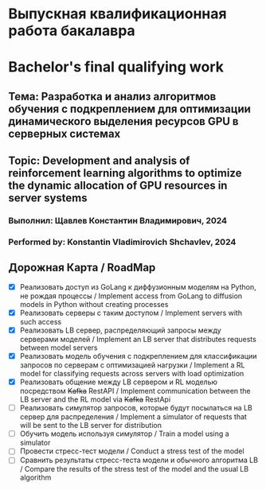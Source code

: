 # Выпускная квалификационная работа бакалавра
# Bachelor's final qualifying work

## Тема: Разработка и анализ алгоритмов обучения с подкреплением для оптимизации динамического выделения ресурсов GPU в серверных системах
## Topic: Development and analysis of reinforcement learning algorithms to optimize the dynamic allocation of GPU resources in server systems

### Выполнил: Щавлев Константин Владимирович, 2024
### Performed by: Konstantin Vladimirovich Shchavlev, 2024


Дорожная Карта / RoadMap
---
- [X] Реализовать доступ из GoLang к диффузионным моделям на Python, не рождая процессы / Implement access from GoLang to diffusion models in Python without creating processes
- [X] Реализовать серверы с таким доступом / Implement servers with such access
- [X] Реализовать LB сервер, распределяющий запросы между серверами моделей / Implement an LB server that distributes requests between model servers
- [X] Реализовать модель обучения с подкреплением для классификации запросов по серверам с оптимизацией нагрузки / Implement a RL model for classifying requests across servers with load optimization
- [X] Реализовать общение между LB сервером и RL моделью посредством ~~Kafka~~ RestAPI / Implement communication between the LB server and the RL model via ~~Kafka~~ RestApi
- [ ] Реализовать симулятор запросов, которые будут посылаться на LB сервер для распределения / Implement a simulator of requests that will be sent to the LB server for distribution
- [ ] Обучить модель используя симулятор / Train a model using a simulator
- [ ] Провести стресс-тест модели / Conduct a stress test of the model
- [ ] Сравнить результаты стресс-теста модели и обычного алгоритма LB / Compare the results of the stress test of the model and the usual LB algorithm